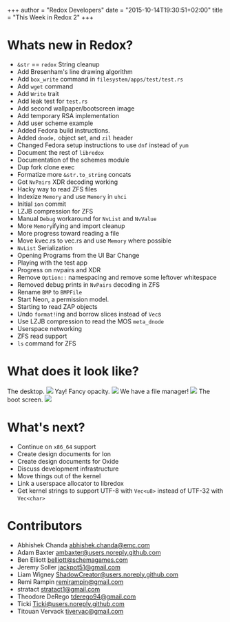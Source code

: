 +++
author = "Redox Developers"
date = "2015-10-14T19:30:51+02:00"
title = "This Week in Redox 2"
+++

# Whats new in Redox?

- `&str` == `redox` String cleanup
- Add Bresenham's line drawing algorithm
- Add `box_write` command in `filesystem/apps/test/test.rs`
- Add `wget` command
- Add `Write` trait
- Add leak test for `test.rs`
- Add second wallpaper/bootscreen image
- Add temporary RSA implementation
- Add user scheme example
- Added Fedora build instructions.
- Added `dnode,` object set, and `zil` header
- Changed Fedora setup instructions to use `dnf` instead of `yum`
- Document the rest of `libredox`
- Documentation of the schemes module
- Dup fork clone exec
- Formatize more `&str.to_string` concats
- Got `NvPairs` XDR decoding working
- Hacky way to read ZFS files
- Indexize `Memory` and use `Memory` in `uhci`
- Initial `ion` commit
- LZJB compression for ZFS
- Manual `Debug` workaround for `NvList` and `NvValue`
- More `Memory`ifying and import cleanup
- More progress toward reading a file
- Move kvec.rs to vec.rs and use `Memory` where possible
- `NvList` Serialization
- Opening Programs from the UI Bar Change
- Playing with the test app
- Progress on nvpairs and XDR
- Remove `Option::` namespacing and remove some leftover whitespace
- Removed debug prints in `NvPairs` decoding in ZFS
- Rename `BMP` to `BMPFile`
- Start Neon, a permission model.
- Starting to read ZAP objects
- Undo `format!`ing and borrow slices instead of `Vec`s
- Use LZJB compression to read the MOS `meta_dnode`
- Userspace networking
- ZFS read support
- `ls` command for ZFS

# What does it look like?

The desktop.
<img class="img-responsive" src="https://raw.githubusercontent.com/redox-os/redox/e3a2abf42dfad8875642156fee476351153e7ce8/img/screenshots/Desktop.png"/>
Yay! Fancy opacity.
<img class="img-responsive" src="https://raw.githubusercontent.com/redox-os/redox/e3a2abf42dfad8875642156fee476351153e7ce8/img/screenshots/Fancy_opacity.png"/>
We have a file manager!
<img class="img-responsive" src="https://raw.githubusercontent.com/redox-os/redox/e3a2abf42dfad8875642156fee476351153e7ce8/img/screenshots/File_manager.png"/>
The boot screen.
<img class="img-responsive" src="https://raw.githubusercontent.com/redox-os/redox/e3a2abf42dfad8875642156fee476351153e7ce8/img/screenshots/Boot.png"/>

# What's next?

- Continue on `x86_64` support
- Create design documents for Ion
- Create design documents for Oxide
- Discuss development infrastructure
- Move things out of the kernel
- Link a userspace allocator to libredox
- Get kernel strings to support UTF-8 with `Vec<u8>` instead of UTF-32 with `Vec<char>`

# Contributors

- Abhishek Chanda <abhishek.chanda@emc.com>
- Adam Baxter <ambaxter@users.noreply.github.com>
- Ben Elliott <belliott@schemagames.com>
- Jeremy Soller <jackpot51@gmail.com>
- Liam Wigney <ShadowCreator@users.noreply.github.com>
- Remi Rampin <remirampin@gmail.com>
- stratact <stratact1@gmail.com>
- Theodore DeRego <tderego94@gmail.com>
- Ticki <Ticki@users.noreply.github.com>
- Titouan Vervack <tivervac@gmail.com>

